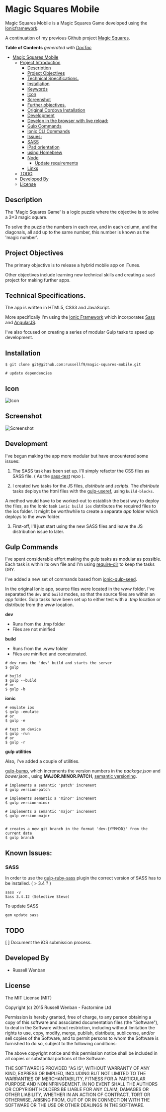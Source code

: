 # Magic Squares Mobile

Magic Squares Mobile is a Magic Squares Game developed using the [Ionicframework](http://ionicframework.com).

A continuation of my previous Github project [Magic Squares](https://github.com/russellf9/magic-squares).


<!-- START doctoc generated TOC please keep comment here to allow auto update -->
<!-- DON'T EDIT THIS SECTION, INSTEAD RE-RUN doctoc TO UPDATE -->
**Table of Contents**  *generated with [DocToc](https://github.com/thlorenz/doctoc)*

- [Magic Squares Mobile](#magic-squares-mobile)
  - [Project Introduction](#project-introduction)
    - [Description](#description)
    - [Project Objectives](#project-objectives)
    - [Technical Specifications.](#technical-specifications)
    - [Installation](#installation)
    - [Keywords](#keywords)
    - [Icon](#icon)
    - [Screenshot](#screenshot)
    - [Further objectives.](#further-objectives)
    - [Original Cordova Installation](#original-cordova-installation)
    - [Development](#development)
    - [Develop in the browser with live reload:](#develop-in-the-browser-with-live-reload)
    - [Gulp Commands](#gulp-commands)
    - [Ionic CLI Commands](#ionic-cli-commands)
    - [Issues:](#issues)
    - [SASS](#sass)
    - [iPad orientation](#ipad-orientation)
    - [using Homebrew](#using-homebrew)
    - [Node](#node)
      - [Update requirements](#update-requirements)
    - [Links](#links)
  - [TODO](#todo)
  - [Developed By](#developed-by)
  - [License](#license)

<!-- END doctoc generated TOC please keep comment here to allow auto update -->



## Description

The 'Magic Squares Game' is a logic puzzle where the objective is to solve a 3×3 magic square.

To solve the puzzle the numbers in each row, and in each column, and the diagonals, all add up to the same number, this number is known as the 'magic number'.

## Project Objectives

The primary objective is to release a hybrid mobile app on iTunes.

Other objectives include learning new technical skills and creating a `seed` project for making further apps.

## Technical Specifications.

The app is written in HTML5, CSS3 and JavaScript.

More specifically I'm using the [Ionic Framework](http://ionicframework.com) which incorporates [Sass](http://sass-lang.com) and [AngularJS](http://angularjs.org/).

I've also focused on creating a series of modular Gulp tasks to speed up development.


## Installation

```
$ git clone git@github.com:russellf9/magic-squares-mobile.git

# update dependencies

```

## Icon

![Icon](/design/Icon-72@2x.jpg?raw=true "Magic Squares Icon")


## Screenshot

![Screenshot](/design/ipad-screenshot-150227.jpg?raw=true "Magic Squares Mockup")


## Development

I've begun making the app more modular but have encountered some issues:

1. The SASS task has been set up. I'll simply refactor the CSS files as SASS file. ( As the [sass-test](https://github.com/russellf9/sass-test) repo ).

2. I created two tasks for the JS files, _distribute_ and _scripts_. The _distribute_ tasks deploys the html files with the [gulp-useref](https://www.npmjs.com/package/gulp-useref), using `build-blocks`.

A method would have to be worked-out to establish the best way to deploy the files, as the Ionic task `ionic build ios` distributes the required files to the ios folder. It might be worthwhile to create a separate _app_ folder which deploys to the _www_ folder.

3. First-off, I'll just start using the new SASS files and leave the JS distribution issue to later.


## Gulp Commands

I've spent considerable effort making the gulp tasks as modular as possible. Each task is within its own file and I'm using [require-dir](https://www.npmjs.com/package/require-dir) to keep the tasks DRY.

I've added a new set of commands based from [ionic-gulp-seed](https://github.com/tmaximini/ionic-gulp-seed).

In the original Ionic app, source files were located in the _www_ folder. I've separated the `dev` and `build` modes, so that the source files are within an _app_ folder. Gulp tasks have been set up to either test with a _.tmp_ location or distribute from the _www_ location.

**dev**
 * Runs from the .tmp folder
 * Files are not minified

**build**
 * Runs from the .www folder
 * Files are minified and concatenated.


```
# dev runs the 'dev' build and starts the server
$ gulp

```

```
# build
$ gulp --build
# or
$ gulp -b

```

**ionic**

```
# emulate ios
$ gulp -emulate
# or
$ gulp -e

```

```
# test on device
$ gulp -run
# or
$ gulp -r
```

**gulp utilities**

Also, I've added a couple of utilities.

[gulp-bump](https://www.npmjs.com/package/gulp-bump), which increments the version numbers in the _package.json_ and _bower.json_., using **MAJOR.MINOR.PATCH**, [semantic versioning](http://semver.org).

```
# implements a semantic 'patch' increment
$ gulp version-patch

# implements semantic a 'minor' increment
$ gulp version-minor

# implements a semantic 'major' increment
$ gulp version-major


# creates a new git branch in the format 'dev-{YYMMDD}' from the current date
$ gulp branch

```


## Known Issues:

### SASS

In order to use the [gulp-ruby-sass](https://github.com/sindresorhus/gulp-ruby-sass) plugin the correct version of SASS has to be installed. ( > 3.4 ? )

```
sass -v
Sass 3.4.12 (Selective Steve)
```

To update SASS

```
gem update sass
```




## TODO

[ ] Document the iOS submission process.



## Developed By

* Russell Wenban


## License

The MIT License (MIT)

Copyright (c) 2015 Russell Wenban - Factornine Ltd

Permission is hereby granted, free of charge, to any person obtaining a copy
of this software and associated documentation files (the "Software"), to deal
in the Software without restriction, including without limitation the rights
to use, copy, modify, merge, publish, distribute, sublicense, and/or sell
copies of the Software, and to permit persons to whom the Software is
furnished to do so, subject to the following conditions:

The above copyright notice and this permission notice shall be included in all
copies or substantial portions of the Software.

THE SOFTWARE IS PROVIDED "AS IS", WITHOUT WARRANTY OF ANY KIND, EXPRESS OR
IMPLIED, INCLUDING BUT NOT LIMITED TO THE WARRANTIES OF MERCHANTABILITY,
FITNESS FOR A PARTICULAR PURPOSE AND NONINFRINGEMENT. IN NO EVENT SHALL THE
AUTHORS OR COPYRIGHT HOLDERS BE LIABLE FOR ANY CLAIM, DAMAGES OR OTHER
LIABILITY, WHETHER IN AN ACTION OF CONTRACT, TORT OR OTHERWISE, ARISING FROM,
OUT OF OR IN CONNECTION WITH THE SOFTWARE OR THE USE OR OTHER DEALINGS IN THE
SOFTWARE.